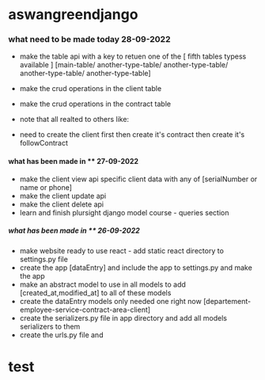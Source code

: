 # aswangreendjango
### what need to be made today 28-09-2022
- make the table api with a key to retuen one of the [ fifth tables typess available ] [main-table/ another-type-table/ another-type-table/ another-type-table/ another-type-table]

- make the crud operations in the client table
- make the crud operations in the contract table
- note that all realted to others like:
- need to create the client first then create it's contract then create it's followContract



#### what has been made in ** 27-09-2022
- make the client view api specific client data with any of [serialNumber or name or phone]
- make the client update api
- make the client delete api
- learn and finish plursight django model course - queries section



##### what has been made  in ** 26-09-2022
- make website ready to use react - add static react directory to settings.py file
- create the app [dataEntry] and include the app to settings.py and make the app
- make an abstract model to use in all models to add [created_at,modified_at] to all of these models
- create the dataEntry models only needed one right now [departement-employee-service-contract-area-client]
- create the serializers.py file in app directory and add all models serializers to them
- create the urls.py file and
# test
